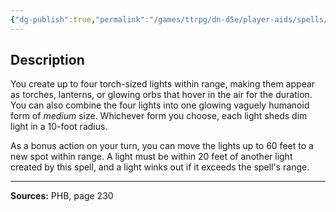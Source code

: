 ```yaml
---
{"dg-publish":true,"permalink":"/games/ttrpg/dn-d5e/player-aids/spells/cantrips/dancing-lights/","tags":["TTRPG/DND/5e","verbal","somatic","material","concentration","control"]}
---
```



## Description
You create up to four torch-sized lights within range, making them appear as torches, lanterns, or glowing orbs that hover in the air for the duration.
You can also combine the four lights into one glowing vaguely humanoid form of *medium* size.
Whichever form you choose, each light sheds dim light in a 10-foot radius.

As a bonus action on your turn, you can move the lights up to 60 feet to a new spot within range.
A light must be within 20 feet of another light created by this spell, and a light winks out if it exceeds the spell's range.

---

**Sources:** PHB, page 230
